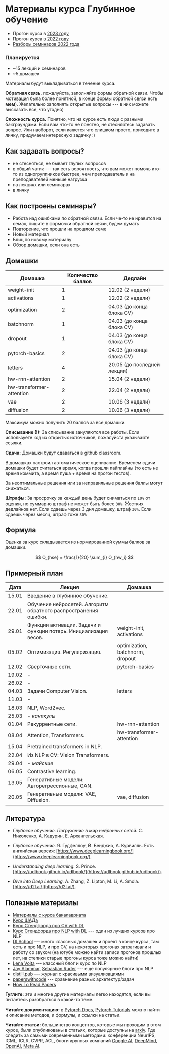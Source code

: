 # Материалы курса Глубинное обучение

* Прогон курса в [2023 году](https://github.com/fintech-dl-hse/course/tree/2023)
* Прогон курса в [2022 году](https://github.com/fintech-dl-hse/course/tree/2022)
* [Разборы семинаров 2022 года](https://youtube.com/playlist?list=PLCNrwCOlxMPxUnJNtthxVdL3eYAj0Lp1Q)

### Планируется

* ~15 лекций и семинаров
* ~5 домашек

Материалы будут выкладываться в течение курса.

**Обратная связь.** пожалуйста, заполняйте формы обратной связи. Чтобы мотивация была более понятной, в конце формы обратной связи есть **мем**). Желательно заполнять открытые вопросы --- в них можете высказать все, что угодно)

**Сложность курса.** Понятно, что на курсе есть люди с разными бэкграундами. Если вам что-то не понятно, не стесняйтесь задавать вопрос. Или наоборот, если кажется что слишком просто, приходите в личку, придумаем интересную задачку :)

## Как задавать вопросы?

* не стесняться, не бывает глупых вопросов
* в общий чатик --- так есть вероятность, что вам может помочь кто-то из одногруппников быстрее, чем преподаватель и на преподавателей меньше нагрузка
* на лекциях или семинарах
* в личку


## Как построены семинары?

* Работа над ошибками по обратной связи. Если че-то не нравится на семах, пишите в формочки обратной связи, будем думать
* Повторение, что прошли на прошлом семе
* Новый материал
* Блиц по новому материалу
* Обзор домашки, если она есть

## Домашки

| Домашка                  | Количество баллов | Дедлайн                           |
| ------------------------ | ----------------- | --------------------------------- |
| weight-init              | 1                 |      12.02 (2 недели)             |
| activations              | 1                 |      12.02 (2 недели)             |
| optimization             | 2                 |      04.03 (до конца блока CV)    |
| batchnorm                | 1                 |      04.03 (до конца блока CV)    |
| dropout                  | 1                 |      04.03 (до конца блока CV)    |
| pytorch-basics           | 2                 |      04.03 (до конца блока CV)    |
| letters                  | 4                 |      20.05 (до последней лекции)  |
| hw-rnn-attention         | 2                 |      15.04 (2 недели)             |
| hw-transformer-attention | 2                 |      22.04 (2 недели)             |
| vae                      | 2                 |      10.06 (3 недели)             |
| diffusion                | 2                 |      10.06 (3 недели)             |

Максимум можно получить 20 баллов за все домашки.

**Списывание (!):** За списывание зануляются все работы. Если используете код из открытых источников, пожалуйста указывайте ссылки.

**Сдача:** Домашки будут сдаваться в github classroom.

В домашках настроил автоматическое оценивание. Временем сдачи домашки будет считаться
время, когда прошли пайплайны (то есть не время коммита, а время пуша + время на прогон тестов).

За неоптимальные решения или за неправильные решения баллы могут снижаться.

**Штрафы:** За просрочку за каждый день будет сниматься по `10%` от оценки, но суммарно штраф не может быть более `30%`. Жестких дедлайнов нет. Если сдаешь через 3 дня домашку, штраф `30%`. Если сдаешь через месяц, штраф тоже `30%`

## Формула

Оценка за курс складывается из нормированной суммы баллов за домашки.

$$ O_{hse} = \frac{1}{20} \sum_{i} O_{hw_i} $$


## Примерный план

| Дата  | Лекция                                                           | Домашка                          |
|-------|------------------------------------------------------------------|----------------------------------|
| 15.01 | Введение в глубинное обучение.                                   |                                  |
| 22.01 | Обучение нейросетей. Алгоритм обратного распространения ошибки.  |                                  |
| 29.01 | Функции активации. Задачи и функции потерь. Инициализация весов. | weight-init, activations         |
| 05.02 | Оптимизация. Регуляризация.                                      | optimization, batchnorm, dropout |
| 12.02 | Сверточные сети.                                                 | pytorch-basics                   |
| 19.02 | -                                                                |                                  |
| 26.02 | -                                                                |                                  |
| 04.03 | Задачи Computer Vision.                                          | letters                          |
| 11.03 | -                                                                |                                  |
| 18.03 | NLP, Word2vec.                                                   |                                  |
| 25.03 | -  _каникулы_                                                    |                                  |
| 01.04 | Рекуррентные сети.                                               | hw-rnn-attention                 |
| 08.04 | Attention, Transformers.                                         | hw-transformer-attention         |
| 15.04 | Pretrained transformers in NLP.                                  |                                  |
| 22.04 | Из NLP в CV: Vision Transformers.                                |                                  |
| 29.04 | -  _майские_                                                     |                                  |
| 06.05 | Contrastive learning.                                            |                                  |
| 13.05 | Генеративные модели: Авторегрессионные, GAN.                     |                                  |
| 20.05 | Генеративные модели: VAE, Diffusion.                             | vae, diffusion                   |


## Литература

* *Глубокое обучение. Погружение в мир нейронных сетей.* С. Николенко, А. Кадурин, Е. Архангельская.

* *Глубокое обучение.* Я. Гудфеллоу, Й. Бенджио, А. Курвилль.
Есть английская версия: [https://www.deeplearningbook.org/](https://www.deeplearningbook.org/).

* *Understanding deep learning.* S. Prince.
[https://udlbook.github.io/udlbook/](https://udlbook.github.io/udlbook/).

* *Dive into Deep Learning.* A. Zhang, Z. Lipton, M. Li, A.
Smola.
[https://d2l.ai/](https://d2l.ai/).


## Полезные материалы

* [Материалы с курса бакалавриата](https://github.com/aosokin/dl_cshse_ami/tree/master/2021-fall)
* [Курс ШАДа](https://github.com/yandexdataschool/Practical_DL)
* [Курс Стендфорда про CV with DL](https://cs231n.github.io/)
* [Курс Стендфорда про NLP with DL](http://web.stanford.edu/class/cs224n/) --- один из лучших курсов про NLP
* [DLSchool](https://www.dlschool.org/) --- много классных домашек и проект в конце курса, там есть и про NLP, и про CV, на некоторых прогонах затрагивали и работу со звуком (на ютубе можно найти записи прогонов прошлых лет, на степики старые прогоны курса тоже можно найти)
* [Lena Voita](https://lena-voita.github.io) --- классный блог и курс по NLP
* [Jay Alammar](https://jalammar.github.io/), [Sebastian Ruder](https://ruder.io/) --- еще популярные блоги про NLP
* [distill.pub](https://distill.pub/) --- журнал с красивыми визуализациями
* [paperswithcode](https://paperswithcode.com/) --- сравнение разных архетектур/задач
* [How To Read Papers](https://web.stanford.edu/class/ee384m/Handouts/HowtoReadPaper.pdf)

**Гуглите:** эти и многие другие материалы легко находятся, если вы пытаетесь разобраться в какой-то теме.

**Читайте документацию:** в [Pytorch Docs](https://pytorch.org/docs/stable/index.html), [Pytorch Tutorials](https://pytorch.org/tutorials/) можно найти и описание методов, и формулы, и ссылки на статьи.

**Читайте статьи:** большинство концептов, которые мы проходим в этом курсе, были опубликованы в статьях, которые доступны на [arxiv](https://arxiv.org/). Где следить за самыми современными методами: конференции NeurIPS, ICML, ICLR, CVPR, ACL, блоги крупных компаний [Google AI](https://ai.googleblog.com/), [DeepMind](https://deepmind.com/blog), [OpenAI](https://openai.com/blog/), [Meta AI](https://ai.facebook.com/blog/).
